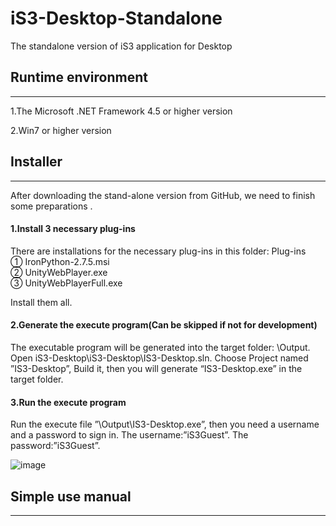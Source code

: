 # iS3-Desktop-Standalone

The standalone version of iS3 application for Desktop

## Runtime environment
--------
   1.The Microsoft .NET Framework 4.5 or higher version
   
   2.Win7 or higher version


## Installer
-------------
After downloading the stand-alone version from GitHub, we need to finish some preparations .

#### 1.Install 3 necessary plug-ins
There are installations for the necessary plug-ins in this folder: Plug-ins\
    ① IronPython-2.7.5.msi    
    ② UnityWebPlayer.exe      
    ③ UnityWebPlayerFull.exe 

Install them all.

#### 2.Generate the execute program(Can be skipped if not for development)

The executable program will be generated into the target folder: \Output. Open iS3-Desktop\iS3-Desktop\IS3-Desktop.sln.
Choose Project named ”IS3-Desktop”, Build it, then you will generate “IS3-Desktop.exe” in the target folder.

#### 3.Run the execute program
Run the execute file ”\Output\IS3-Desktop.exe”, then you need a username and a password to sign in. The username:”iS3Guest”.
The password:”iS3Guest”.

![image](https://github.com/iS3-Project/iS3-Desktop-Standalone/blob/master/images/Login.jpg)
## Simple use manual
----------------
